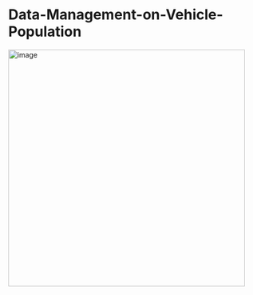 # Data-Management-on-Vehicle-Population


<img width="474" alt="image" src="https://user-images.githubusercontent.com/96367612/180640514-96dd3c35-38c5-4714-bafc-7969d69d15c4.png">

